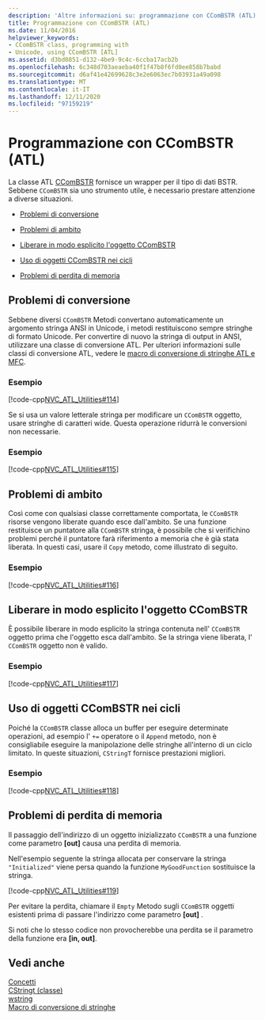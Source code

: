 ```yaml
---
description: 'Altre informazioni su: programmazione con CComBSTR (ATL)'
title: Programmazione con CComBSTR (ATL)
ms.date: 11/04/2016
helpviewer_keywords:
- CComBSTR class, programming with
- Unicode, using CComBSTR [ATL]
ms.assetid: d3bd0851-d132-4be9-9c4c-6ccba17acb2b
ms.openlocfilehash: 6c348d703aeaeba40f1f47b8f6fd0ee858b7babd
ms.sourcegitcommit: d6af41e42699628c3e2e6063ec7b03931a49a098
ms.translationtype: MT
ms.contentlocale: it-IT
ms.lasthandoff: 12/11/2020
ms.locfileid: "97159219"
---
```

# <a name="programming-with-ccombstr-atl"></a>Programmazione con CComBSTR (ATL)

La classe ATL [CComBSTR](../atl/reference/ccombstr-class.md) fornisce un wrapper per il tipo di dati BSTR. Sebbene `CComBSTR` sia uno strumento utile, è necessario prestare attenzione a diverse situazioni.

- [Problemi di conversione](#programmingwithccombstr_conversionissues)

- [Problemi di ambito](#programmingwithccombstr_scopeissues)

- [Liberare in modo esplicito l'oggetto CComBSTR](#programmingwithccombstr_explicitlyfreeing)

- [Uso di oggetti CComBSTR nei cicli](#programmingwithccombstr_usingloops)

- [Problemi di perdita di memoria](#programmingwithccombstr_memoryleaks)

## <a name="conversion-issues"></a><a name="programmingwithccombstr_conversionissues"></a> Problemi di conversione

Sebbene diversi `CComBSTR` Metodi convertano automaticamente un argomento stringa ANSI in Unicode, i metodi restituiscono sempre stringhe di formato Unicode. Per convertire di nuovo la stringa di output in ANSI, utilizzare una classe di conversione ATL. Per ulteriori informazioni sulle classi di conversione ATL, vedere le [macro di conversione di stringhe ATL e MFC](reference/string-conversion-macros.md).

### <a name="example"></a>Esempio

[!code-cpp[NVC_ATL_Utilities#114](../atl/codesnippet/cpp/programming-with-ccombstr-atl_1.cpp)]

Se si usa un valore letterale stringa per modificare un `CComBSTR` oggetto, usare stringhe di caratteri wide. Questa operazione ridurrà le conversioni non necessarie.

### <a name="example"></a>Esempio

[!code-cpp[NVC_ATL_Utilities#115](../atl/codesnippet/cpp/programming-with-ccombstr-atl_2.cpp)]

## <a name="scope-issues"></a><a name="programmingwithccombstr_scopeissues"></a> Problemi di ambito

Così come con qualsiasi classe correttamente comportata, le `CComBSTR` risorse vengono liberate quando esce dall'ambito. Se una funzione restituisce un puntatore alla `CComBSTR` stringa, è possibile che si verifichino problemi perché il puntatore farà riferimento a memoria che è già stata liberata. In questi casi, usare il `Copy` metodo, come illustrato di seguito.

### <a name="example"></a>Esempio

[!code-cpp[NVC_ATL_Utilities#116](../atl/codesnippet/cpp/programming-with-ccombstr-atl_3.cpp)]

## <a name="explicitly-freeing-the-ccombstr-object"></a><a name="programmingwithccombstr_explicitlyfreeing"></a> Liberare in modo esplicito l'oggetto CComBSTR

È possibile liberare in modo esplicito la stringa contenuta nell' `CComBSTR` oggetto prima che l'oggetto esca dall'ambito. Se la stringa viene liberata, l' `CComBSTR` oggetto non è valido.

### <a name="example"></a>Esempio

[!code-cpp[NVC_ATL_Utilities#117](../atl/codesnippet/cpp/programming-with-ccombstr-atl_4.cpp)]

## <a name="using-ccombstr-objects-in-loops"></a><a name="programmingwithccombstr_usingloops"></a> Uso di oggetti CComBSTR nei cicli

Poiché la `CComBSTR` classe alloca un buffer per eseguire determinate operazioni, ad esempio l' `+=` operatore o il `Append` metodo, non è consigliabile eseguire la manipolazione delle stringhe all'interno di un ciclo limitato. In queste situazioni, `CStringT` fornisce prestazioni migliori.

### <a name="example"></a>Esempio

[!code-cpp[NVC_ATL_Utilities#118](../atl/codesnippet/cpp/programming-with-ccombstr-atl_5.cpp)]

## <a name="memory-leak-issues"></a><a name="programmingwithccombstr_memoryleaks"></a> Problemi di perdita di memoria

Il passaggio dell'indirizzo di un oggetto inizializzato `CComBSTR` a una funzione come parametro **[out]** causa una perdita di memoria.

Nell'esempio seguente la stringa allocata per conservare la stringa `"Initialized"` viene persa quando la funzione `MyGoodFunction` sostituisce la stringa.

[!code-cpp[NVC_ATL_Utilities#119](../atl/codesnippet/cpp/programming-with-ccombstr-atl_6.cpp)]

Per evitare la perdita, chiamare il `Empty` Metodo sugli `CComBSTR` oggetti esistenti prima di passare l'indirizzo come parametro **[out]** .

Si noti che lo stesso codice non provocherebbe una perdita se il parametro della funzione era **[in, out]**.

## <a name="see-also"></a>Vedi anche

[Concetti](../atl/active-template-library-atl-concepts.md)<br/>
[CStringt (classe)](../atl-mfc-shared/reference/cstringt-class.md)<br/>
[wstring](../standard-library/basic-string-class.md)<br/>
[Macro di conversione di stringhe](../atl/reference/string-conversion-macros.md)
